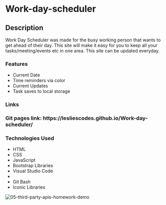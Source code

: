 # Work-day-scheduler
<h2> Description </h2>
<p> Work Day Scheduler was made for the busy working person that wants to get ahead of their day. This site will make it easy for you to keep all your tasks/meeting/events etc in one area. This site can be updated everyday.
 <h3> Features </h3>
 <ul>
  <li> Current Date </li>
  <li> Time reminders via color </li>
  <li> Current Updates </li>
  <li> Task saves to local storage </li>
  </ul>
<h3> Links <h3>  
Git pages link: https://lesliescodes.github.io/Work-day-scheduler/
 <h3> Technologies Used </h3>
 <ul> 
  <li> HTML </li>
  <li> CSS </li>
  <li> JavaScript </li>
  <li> Bootstrap Libraries </li>
  <li> Visual Studio Code <li>
  <li> Git Bash </li>
  <li> Iconic Libraries </li>
 </ul>
 
![05-third-party-apis-homework-demo](https://user-images.githubusercontent.com/84750526/131236083-7f2c5dc1-b677-4989-8603-981d4697b18c.gif)
